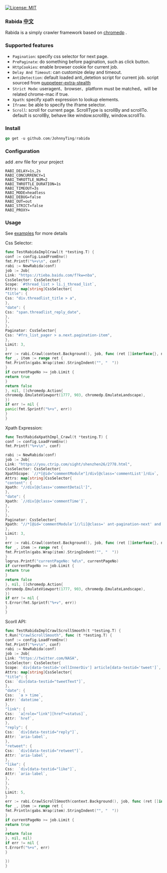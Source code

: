 <a href="https://opensource.org/licenses/MIT"><img src="https://img.shields.io/badge/License-MIT-yellow.svg" alt="License: MIT"></a>

### Rabida [中文](https://github.com/JohnnyTing/rabida/blob/master/README_ZH.md)

Rabida is a simply crawler framework based on [chromedp](https://github.com/chromedp/chromedp/) .

### Supported features

- `Pagination`:  specify css selector for next page.
- `PrePaginate`: do something before pagination, such as click button.
- `HttpCookies`: enable browser cookie for current job.
- `Delay And Timeout`:  can customize delay and timeout.
- `AntiDetection`: default loaded anti_detetion script for current job. script sourced
  from [puppeteer-extra-stealth](https://github.com/berstend/puppeteer-extra/tree/master/packages/extract-stealth-evasions#readme)
- `Strict Mode`: useragent、browser、platform must be matched，will be related chrome-mac if true.
- `Xpath`: specify xpath expression to lookup elements.
- `Iframe`: be able to specify the iframe selector.
- `Scroll`: scroll for current page. ScrollType is scrollBy and scrollTo. default is scrollBy, behave like
  window.scrollBy, window.scrollTo.

### Install

```go
go get -u github.com/JohnnyTing/rabida
```

### Configuration

add .env file for your project

```shell
RABI_DELAY=1s,2s
RABI_CONCURRENCY=1
RABI_THROTTLE_NUM=2
RABI_THROTTLE_DURATION=1s
RABI_TIMEOUT=3s
RABI_MODE=headless
RABI_DEBUG=false
RABI_OUT=out
RABI_STRICT=false
RABI_PROXY=
```

### Usage

See [examples](https://github.com/JohnnyTing/rabida/blob/master/examples) for more details

Css Selector:

```go
func TestRabidaImplCrawl(t *testing.T) {
conf := config.LoadFromEnv()
fmt.Printf("%+v\n", conf)
rabi := NewRabida(conf)
job := Job{
Link: "https://tieba.baidu.com/f?kw=nba",
CssSelector: CssSelector{
Scope: `#thread_list > li.j_thread_list`,
Attrs: map[string]CssSelector{
"title": {
Css: "div.threadlist_title > a",
},
"date": {
Css: "span.threadlist_reply_date",
},
},
},
Paginator: CssSelector{
Css: "#frs_list_pager > a.next.pagination-item",
},
Limit: 3,
}
err := rabi.Crawl(context.Background(), job, func (ret []interface{}, nextPageUrl string, currentPageNo int) bool {
for _, item := range ret {
fmt.Println(gabs.Wrap(item).StringIndent("", "  "))
}
if currentPageNo >= job.Limit {
return true
}
return false
}, nil, []chromedp.Action{
chromedp.EmulateViewport(1777, 903, chromedp.EmulateLandscape),
})
if err != nil {
panic(fmt.Sprintf("%+v", err))
}
}
```

Xpath Expression:

```go
func TestRabidaXpathImpl_Crawl(t *testing.T) {
conf := config.LoadFromEnv()
fmt.Printf("%+v\n", conf)

rabi := NewRabida(conf)
job := Job{
Link: "https://you.ctrip.com/sight/shenzhen26/2778.html",
CssSelector: CssSelector{
XpathScope: `//*[@id="commentModule"]/div[@class='commentList']/div`,
Attrs: map[string]CssSelector{
"content": {
Xpath: "//div[@class='commentDetail']",
},
"date": {
Xpath: `//div[@class='commentTime']`,
},
},
},
Paginator: CssSelector{
Xpath: "//*[@id='commentModule']//li[@class=' ant-pagination-next' and not(@aria-disabled='true')]",
},
Limit: 3,
}
err := rabi.Crawl(context.Background(), job, func (ret []interface{}, nextPageUrl string, currentPageNo int) bool {
for _, item := range ret {
fmt.Println(gabs.Wrap(item).StringIndent("", "  "))
}
logrus.Printf("currentPageNo: %d\n", currentPageNo)
if currentPageNo >= job.Limit {
return true
}
return false
}, nil, []chromedp.Action{
chromedp.EmulateViewport(1777, 903, chromedp.EmulateLandscape),
})
if err != nil {
t.Error(fmt.Sprintf("%+v", err))
}
}
```

Scorll API:

```go
func TestRabidaImplCrawlScrollSmooth(t *testing.T) {
t.Run("CrawlScrollSmooth", func (t *testing.T) {
conf := config.LoadFromEnv()
fmt.Printf("%+v\n", conf)
rabi := NewRabida(conf)
job := Job{
Link: "https://twitter.com/NASA",
CssSelector: CssSelector{
Scope: `div[data-testid='cellInnerDiv'] article[data-testid='tweet']`,
Attrs: map[string]CssSelector{
"title": {
Css: `div[data-testid="tweetText"]`,
},
"date": {
Css:  `a > time`,
Attr: `datetime`,
},
"link": {
Css:  `a[role="link"][href*=status]`,
Attr: `href`,
},
"reply": {
Css:  `div[data-testid="reply"]`,
Attr: `aria-label`,
},
"retweet": {
Css:  `div[data-testid="retweet"]`,
Attr: `aria-label`,
},
"like": {
Css:  `div[data-testid="like"]`,
Attr: `aria-label`,
},
},
},
Limit: 5,
}
err := rabi.CrawlScrollSmooth(context.Background(), job, func (ret []interface{}, currentPageNo int) bool {
for _, item := range ret {
fmt.Println(gabs.Wrap(item).StringIndent("", "  "))
}
if currentPageNo >= job.Limit {
return true
}
return false
}, nil, nil)
if err != nil {
t.Errorf("%+v", err)
}

})
}
```
